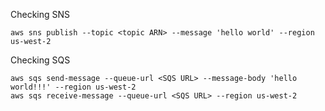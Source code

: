 Checking SNS
```shell
aws sns publish --topic <topic ARN> --message 'hello world' --region us-west-2
```
Checking SQS
```shell
aws sqs send-message --queue-url <SQS URL> --message-body 'hello world!!!' --region us-west-2
aws sqs receive-message --queue-url <SQS URL> --region us-west-2
```